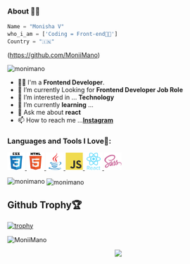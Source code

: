 
### About 💁‍♀️
```python
Name = "Monisha V"
who_i_am = ['Coding = Front-end👩‍💻']
Country = "🇮🇳"
```
(https://github.com/MoniiMano)

<p align="left"> <img src="https://komarev.com/ghpvc/?username=monimano&label=Profile%20views&color=0e75b6&style=flat" alt="monimano" /> </p>





- 👩‍💻 I'm a **Frontend Developer**.
- 🔭 I’m currently Looking for **Frontend Developer Job Role**
- 👀 I’m interested in ... **Technology**
- 🌱 I’m currently **learning** ...
- 💬 Ask me about **react**
- 📫 How to reach me ...**[Instagram](https://www.instagram.com/monii_mano/)**



<!---
MoniiMano/MoniiMano is a ✨ special ✨ repository because its `README.md` (this file) appears on your GitHub profile.
You can click the Preview link to take a look at your changes.
--->


<h3 align="left">Languages and Tools I Love💜:</h3>
<p align="left"> <a href="https://www.w3schools.com/css/" target="_blank" rel="noreferrer"> <img src="https://raw.githubusercontent.com/devicons/devicon/master/icons/css3/css3-original-wordmark.svg" alt="css3" width="40" height="40"/> </a> <a href="https://www.w3.org/html/" target="_blank" rel="noreferrer"> <img src="https://raw.githubusercontent.com/devicons/devicon/master/icons/html5/html5-original-wordmark.svg" alt="html5" width="40" height="40"/> </a> <a href="https://www.java.com" target="_blank" rel="noreferrer"> <img src="https://raw.githubusercontent.com/devicons/devicon/master/icons/java/java-original.svg" alt="java" width="40" height="40"/> </a> <a href="https://developer.mozilla.org/en-US/docs/Web/JavaScript" target="_blank" rel="noreferrer"> <img src="https://raw.githubusercontent.com/devicons/devicon/master/icons/javascript/javascript-original.svg" alt="javascript" width="40" height="40"/> </a> <a href="https://reactjs.org/" target="_blank" rel="noreferrer"> <img src="https://raw.githubusercontent.com/devicons/devicon/master/icons/react/react-original-wordmark.svg" alt="react" width="40" height="40"/> </a> <a href="https://sass-lang.com" target="_blank" rel="noreferrer"> <img src="https://raw.githubusercontent.com/devicons/devicon/master/icons/sass/sass-original.svg" alt="sass" width="40" height="40"/> </a> </p>

<p><img align="left" src="https://github-readme-stats.vercel.app/api/top-langs?username=monimano&show_icons=true&locale=en&layout=compact" alt="monimano" /></p>

<p>&nbsp;<img align="center" src="https://github-readme-stats.vercel.app/api?username=monimano&show_icons=true&locale=en" alt="monimano" /></p>

## Github Trophy🏆

[![trophy](https://github-profile-trophy.vercel.app/?username=MoniiMano&theme=onedark)](https://github.com/MoniiMano)

<p><img align="center" src="https://github-readme-streak-stats.herokuapp.com/?user=MoniiMano&theme=chartreuse-dark&hide_border=True" alt="MoniiMano"/></p>

<p align="center">
    <img src="https://img.shields.io/badge/THANKS%20FOR-VISITING%20💙-red?style=for-the-badge&logo=github"/>
</p>





    










